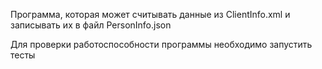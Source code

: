 Программа, которая может считывать данные из ClientInfo.xml и записывать их в файл PersonInfo.json

Для проверки работоспособности программы необходимо запустить тесты
